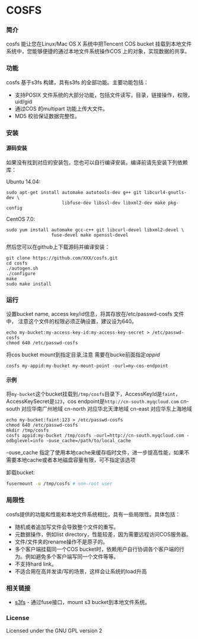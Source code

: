 # COSFS


### 简介

cosfs 能让您在Linux/Mac OS X 系统中把Tencent COS bucket 挂载到本地文件
系统中，您能够便捷的通过本地文件系统操作COS 上的对象，实现数据的共享。

### 功能

cosfs 基于s3fs 构建，具有s3fs 的全部功能。主要功能包括：

* 支持POSIX 文件系统的大部分功能，包括文件读写，目录，链接操作，权限，uid/gid
* 通过COS 的multipart 功能上传大文件。
* MD5 校验保证数据完整性。

### 安装

#### 源码安装

如果没有找到对应的安装包，您也可以自行编译安装。编译前请先安装下列依赖库：

Ubuntu 14.04:

```
sudo apt-get install automake autotools-dev g++ git libcurl4-gnutls-dev \
                     libfuse-dev libssl-dev libxml2-dev make pkg-config
```

CentOS 7.0:

```
sudo yum install automake gcc-c++ git libcurl-devel libxml2-devel \
                 fuse-devel make openssl-devel
```

然后您可以在github上下载源码并编译安装：

```
git clone https://github.com/XXX/cosfs.git
cd cosfs
./autogen.sh
./configure
make
sudo make install
```

### 运行

设置bucket name, access key/id信息，将其存放在/etc/passwd-cosfs 文件中，
注意这个文件的权限必须正确设置，建议设为640。

```
echo my-bucket:my-access-key-id:my-access-key-secret > /etc/passwd-cosfs
chmod 640 /etc/passwd-cosfs
```

将cos bucket mount到指定目录,注意 需要在bucke前面指定*appid*
```
cosfs my-appid:my-bucket my-mount-point -ourl=my-cos-endpoint
```
#### 示例

将`my-bucket`这个bucket挂载到`/tmp/cosfs`目录下，AccessKeyId是`faint`，
AccessKeySecret是`123`，cos endpoint是`http://cn-south.myqcloud.com`
cn-south 对应华南广州地域
cn-north 对应华北天津地域
cn-east 对应华东上海地域
```
echo my-bucket:faint:123 > /etc/passwd-cosfs
chmod 640 /etc/passwd-cosfs
mkdir /tmp/cosfs
cosfs appid:my-bucket /tmp/cosfs -ourl=http://cn-south.myqcloud.com -odbglevel=info -ouse_cache=/path/to/local_cache
```
-ouse_cache 指定了使用本地cache来缓存临时文件，进一步提高性能，如果不需要本地cache或者本地磁盘容量有限，可不指定该选项

卸载bucket:

```bash
fusermount -u /tmp/cosfs # non-root user
```

### 局限性

cosfs提供的功能和性能和本地文件系统相比，具有一些局限性。具体包括：

* 随机或者追加写文件会导致整个文件的重写。
* 元数据操作，例如list directory，性能较差，因为需要远程访问COS服务器。
* 文件/文件夹的rename操作不是原子的。
* 多个客户端挂载同一个COS bucket时，依赖用户自行协调各个客户端的行为。例如避免多个客户端写同一个文件等等。
* 不支持hard link。
* 不适合用在高并发读/写的场景，这样会让系统的load升高


### 相关链接

* [s3fs](https://github.com/s3fs-fuse/s3fs-fuse) - 通过fuse接口，mount s3 bucket到本地文件系统。


### License

Licensed under the GNU GPL version 2

